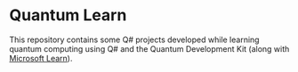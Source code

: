 # Quantum Learn

This repository contains some Q# projects developed while learning quantum computing using Q# and the Quantum Development Kit (along with [Microsoft Learn](https://docs.microsoft.com/en-us/learn/)).